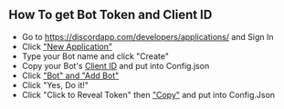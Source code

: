## How To get Bot Token and Client ID
- Go to https://discordapp.com/developers/applications/ and Sign In
- Click ["New Application"](https://i.imgur.com/R6icQUW.png)
- Type your Bot name and click "Create"
- Copy your Bot's [Client ID](https://i.imgur.com/usCmjcK.png) and put into Config.json
- Click ["Bot" and "Add Bot"](https://i.imgur.com/nC8Apdu.png)
- Click "Yes, Do it!"
- Click "Click to Reveal Token" then ["Copy"](https://i.imgur.com/gjuQQna.png) and put into Config.Json
